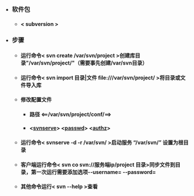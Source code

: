 - ### 软件包
  - #### < subversion >
- ### 步骤
  - #### 运行命令< svn create /var/svn/project >创建库目录"/var/svn/project/"（需要事先创建/var/svn目录）
  - #### 运行命令< svn import 目录|文件  file:///var/svn/project/ >将目录或文件导入库
  - #### 修改配置文件
    - #### 路径 <==/var/svn/project/conf/==>
    - #### <[svnserve](https://github.com/guiaiy/linux/blob/master/SVN/svnserve.conf)> <[passwd](https://github.com/guiaiy/linux/blob/master/SVN/svnserve.conf)> <[authz](https://github.com/guiaiy/linux/blob/master/SVN/authz)>
  - #### 运行命令< svnserve -d -r /var/svn/ >启动服务 “/var/svn/” 设置为根目录
  - #### 客户端运行命令< svn co svn://服务端ip/project 目录>同步文件到目录，第一次运行需要添加选项--username=  --password=
  - #### 其他命令运行< svn --help >查看
